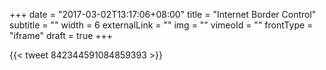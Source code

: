 +++
date = "2017-03-02T13:17:06+08:00"
title = "Internet Border Control"
subtitle = ""
width = 6
externalLink = ""
img = ""
vimeoId = ""
frontType = "iframe"
draft = true
+++

{{< tweet 842344591084859393 >}}
